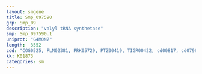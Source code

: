 ```yaml
---
layout: smgene
title: Smp_097590
grp: Smp_09
description: "valyl tRNA synthetase"
smp: Smp_097590.1
uniprot: "G4M0N7"
length:  3552
cdd: "COG0525, PLN02381, PRK05729, PTZ00419, TIGR00422, cd00817, cd07962, cl00015, cl12020, cl16317, pfam00133, pfam08264, pfam13603"
kk: K01873
categories: sm
---
```

